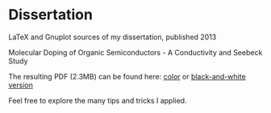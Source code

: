 # Dissertation
LaTeX and Gnuplot sources of my dissertation, published 2013

Molecular Doping of Organic Semiconductors - A Conductivity and Seebeck Study

The resulting PDF (2.3MB) can be found here: [color](https://entorb.net/docs/Torben_Menke-Dissertation.pdf) or [black-and-white version](https://entorb.net/docs/Torben_Menke-Dissertation-gray.pdf) 

Feel free to explore the many tips and tricks I applied.
